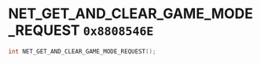 # NET_GET_AND_CLEAR_GAME_MODE_REQUEST `0x8808546E`

```cpp
int NET_GET_AND_CLEAR_GAME_MODE_REQUEST();
```